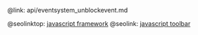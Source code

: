 @link: api/eventsystem_unblockevent.md

@seolinktop: [javascript framework](https://webix.com)
@seolink: [javascript toolbar](https://webix.com/widget/toolbar/)